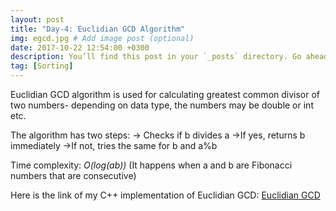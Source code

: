 ```yaml
---
layout: post
title: "Day-4: Euclidian GCD Algorithm"
img: egcd.jpg # Add image post (optional)
date: 2017-10-22 12:54:00 +0300
description: You’ll find this post in your `_posts` directory. Go ahead and edit it and re-build the site to see your changes. # Add post description (optional)
tag: [Sorting]
---
```


Euclidian GCD algorithm is used for calculating greatest common divisor of two numbers- depending on data type, the numbers may be double or int etc. 

The algorithm has two steps:
  -> Checks if b divides a
    ->If yes, returns b immediately
    ->If not, tries the same for b and a%b
    
Time complexity: *O(log(ab))* (It happens when a and b are Fibonacci numbers that are consecutive)

Here is the link of my C++ implementation of Euclidian GCD: [Euclidian GCD](https://github.com/abdurrezzak/100-Days-100-Algorithms-/blob/master/4.EuclidianGCD.cpp)
